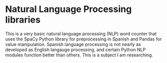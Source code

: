 # Natural Language Processing libraries
This is a very basic natural language processing (NLP) word counter that uses the SpaCy Python library for preprocessing in Spanish and Pandas for value manipulation.
Spanish language processing is not nearly as developed as English langauge processing, and certain Python NLP modules function better than others. This is a subject I am researching. 
